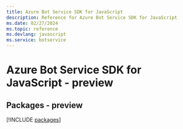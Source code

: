 ```yaml
---
title: Azure Bot Service SDK for JavaScript
description: Reference for Azure Bot Service SDK for JavaScript
ms.date: 02/27/2024
ms.topic: reference
ms.devlang: javascript
ms.service: botservice
---
```

# Azure Bot Service SDK for JavaScript - preview
## Packages - preview
[!INCLUDE [packages](bot-service-index.md)]